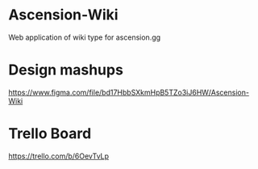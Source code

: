 # Ascension-Wiki

Web application of wiki type for ascension.gg

# Design mashups

https://www.figma.com/file/bd17HbbSXkmHpB5TZo3iJ6HW/Ascension-Wiki

# Trello Board

https://trello.com/b/6OevTvLp
